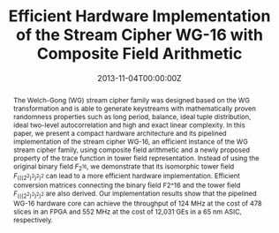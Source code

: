 ---
title: "Efficient Hardware Implementation of the Stream Cipher WG-16 with Composite Field Arithmetic"
authors:
- admin
- Nusa Zidaric
- Mark Aagaard
- Guang Gong

date: "2013-11-04T00:00:00Z"
doi: "10.1145/2517300.2517305"

# Publication type.
# Legend: 0 = Uncategorized; 1 = Conference paper; 2 = Journal article;
# 3 = Preprint / Working Paper; 4 = Report; 5 = Book; 6 = Book section;
# 7 = Thesis; 8 = Patent
publication_types: ["1"]

# Publication name and optional abbreviated publication name.
publication: "*The 2013 ACM Workshop on Trustworthy Embedded Devices (TrustED 2013)*"
publication_short: ""

abstract: The Welch-Gong (WG) stream cipher family was designed based on the WG transformation and is able to generate keystreams with mathematically proven randomness properties such as long period, balance, ideal tuple distribution, ideal two-level autocorrelation and high and exact linear complexity. In this paper, we present a compact hardware architecture and its pipelined implementation of the stream cipher WG-16, an efficient instance of the WG stream cipher family, using composite field arithmetic and a newly proposed property of the trace function in tower field representation. Instead of using the original binary field $F_{2^16}$, we demonstrate that its isomorphic tower field $F_{(((2^2)^2)^2)^2}$ can lead to a more efficient hardware implementation. Efficient conversion matrices connecting the binary field F2^16 and the tower field $F_{(((2^2)^2)^2)^2}$ are also derived. Our implementation results show that the pipelined WG-16 hardware core can achieve the throughput of 124 MHz at the cost of 478 slices in an FPGA and 552 MHz at the cost of 12,031 GEs in a 65 nm ASIC, respectively.
---